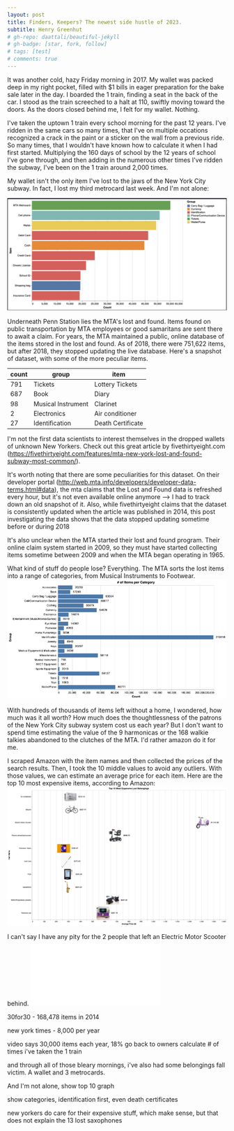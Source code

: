 ```yaml
---
layout: post
title: Finders, Keepers? The newest side hustle of 2023.
subtitle: Henry Greenhut
# gh-repo: daattali/beautiful-jekyll
# gh-badge: [star, fork, follow]
# tags: [test]
# comments: true
---
```

It was another cold, hazy Friday morning in 2017. My wallet was packed deep in my right pocket, filled with $1 bills in eager preparation for the bake sale later in the day. I boarded the 1 train, finding a seat in the back of the car. I stood as the train screeched to a halt at 110, swiftly moving toward the doors. As the doors closed behind me, I felt for my wallet. Nothing.

I've taken the uptown 1 train every school morning for the past 12 years. I've ridden in the same cars so many times, that I've on multiple occations recognized a crack in the paint or a sticker on the wall from a previous ride. So many times, that I wouldn't have known how to calculate it when I had first started. Multiplying the 160 days of school by the 12 years of school I've gone through, and then adding in the numerous other times I've ridden the subway, I've been on the 1 train around 2,000 times.

My wallet isn't the only item I've lost to the jaws of the New York City subway. In fact, I lost my third metrocard last week. And I'm not alone:

![count_10%](../assets/img/finders/count_10.png)

Underneath Penn Station lies the MTA's lost and found. Items found on public transportation by MTA employees or good samaritans are sent there to await a claim. For years, the MTA maintained a public, online database of the items stored in the lost and found. As of 2018, there were 751,622 items, but after 2018, they stopped updating the live database. Here's a snapshot of dataset, with some of the more peculiar items.

| count | group              | item                |
|-------|--------------------|---------------------|
| 791   | Tickets            | Lottery Tickets     |
| 687   | Book               | Diary               |
| 98    | Musical Instrument | Clarinet            |
| 2     | Electronics        | Air conditioner     |
| 27    | Identification     | Death Certificate   |

I'm not the first data scientists to interest themselves in the dropped wallets of unknown New Yorkers. Check out this great article by fivethirtyeight.com (https://fivethirtyeight.com/features/mta-new-york-lost-and-found-subway-most-common/).


It's worth noting that there are some peculiarities for this dataset. On their developer portal (http://web.mta.info/developers/developer-data-terms.html#data), the mta claims that the Lost and Found data is refreshed every hour, but it's not even available online anymore --> I had to track down an old snapshot of it. Also, while fivethirtyeight claims that the dataset is consistently updated when the article was published in 2014, this post investigating the data shows that the data stopped updating sometime before or during 2018 

It's also unclear when the MTA started their lost and found program. Their online claim system started in 2009, so they must have started collecting items sometime between 2009 and when the MTA began operating in 1965. 



What kind of stuff do people lose? Everything. The MTA sorts the lost items into a range of categories, from Musical Instruments to Footwear.
![categories%](../assets/img/finders/categories.png)

With hundreds of thousands of items left without a home, I wondered, how much was it all worth? How much does the thoughtlessness of the patrons of the New York City subway system cost us each year? But I don't want to spend time estimating the value of the 9 harmonicas or the 168 walkie talkies abandoned to the clutches of the MTA. I'd rather amazon do it for me.

I scraped Amazon with the item names and then collected the prices of the search results. Then, I took the 10 middle values to avoid any outliers. With those values, we can estimate an average price for each item. Here are the top 10 most expensive items, according to Amazon:
![expensive%](../assets/img/finders/expensive.png)

I can't say I have any pity for the 2 people that left an Electric Motor Scooter behind.
![expensive%](../assets/img/finders/int.html)





30for30 - 168,478 items in 2014

new york times - 8,000 per year


video says 30,000 items each year, 18% go back to owners
calculate # of times i've taken the 1 train

and through all of those bleary mornings, i've also had some belongings fall victim. A wallet and 3 metrocards.

And I'm not alone, 
show top 10 graph

show categories, identification first, even death certificates

new yorkers do care for their expensive stuff, which make sense, but that does not explain the 13 lost saxophones